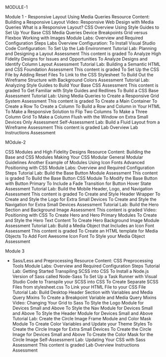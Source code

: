
MODULE-1






Module 1 - Responsive Layout Using Media Queries
     Resource Content: Building a Responsive Layout
Video: Responsive Web Design with Media Queries
What is a Responsive Layout?
CSS Overview
Using Style Guides to Set Up Your Base CSS
Media Queries
Device Breakpoints
Grid versus Flexbox
Working with Images
    Module Labs: Overview and Required Configuration Steps
Labs Overview
Configuration: To Install Visual Studio Code
Configuration: To Set Up the Lab Environment
    Tutorial Lab: Planning and Designing a Layout
Assessment  This content is graded
To Analyze High Fidelity Designs for Issues and Opportunities
To Analyze Designs and Identify Column Layout
Assessment
    Tutorial Lab: Building a Semantic HTML and CSS Foundation
Assessment  This content is graded
To Set Up the CSS File by Adding Reset Files
To Link to the CSS Stylesheet
To Build Out the Wireframe Structure with Background Colors
Assessment
    Tutorial Lab: Analyzing Style Guides to Build Your Base CSS
Assessment  This content is graded
To Get Familiar with Style Guides and Redlines
To Build a CSS Base
Assessment
     Tutorial Lab: Using Media Queries to Create a Responsive Grid System
Assessment  This content is graded
To Create a Main Container
To Create a Row
To Create a Column
To Build a Row and Column in Your HTML
To Make a Responsive Solution to Flip Two Columns
To Make a Three Column Grid
To Make a Column Flush with the Window on Extra Small Devices Only
Assessment
    Self-Assessment Lab: Build a Fluid Layout from a Wireframe
Assessment  This content is graded
Lab Overview
Lab Instructions
Assessment


MOdule-2



 CSS Modules and High Fidelity Designs
 Resource Content: Building the Base and CSS Modules
Making Your CSS Modular
General Modular Guidelines
Another Example of Modules Using Icon Fonts
Advanced Positioning with CSS
 Module Labs: Overview and Required Configuration Steps
  Tutorial Lab: Build the Base Button Module
Assessment  This content is graded
To Build the Base Button CSS Module
To Modify the Base Button with Button Primary
To Include a Fade Transition for Button Hover State
Assessment
 Tutorial Lab: Build the Mobile Header, Logo, and Navigation
Assessment  This content is graded
To Create and Style Header Wrapper
To Create and Style the Logo for Extra Small Devices
To Create and Style the Navigation for Extra Small Devices
Assessment
 Tutorial Lab: Build the Hero Section and Background Image
Assessment  This content is graded
Video: Positioning with CSS
To Create Hero and Hero Primary Modules
To Create and Style the Hero Text Content
To Create Hero Background Image Module
Assessment
 Tutorial Lab: Build a Media Object that Includes an Icon Font
Assessment  This content is graded
To Create an HTML template for Media Objects
To Add Font Awesome Icon Font
To Style your Media Object
Assessment




Module 3 



- Sass/Less and Preprocessing
 Resource Content: CSS Preprocessing Tools
  Module Labs: Overview and Required Configuration Steps
  Tutorial Lab: Getting Started Transpiling SCSS into CSS
To Install a Node.js Version of Sass called Node-Sass
To Set Up a Task Runner with Visual Studio Code to Transpile your SCSS into CSS
To Create Separate SCSS Files from stylesheet.css
To Link your HTML File to your CSS File
 Tutorial Lab: Build Desktop Header Section with Variables and Media Query Mixins
To Create a Breakpoint Variable and Media Query Mixins
Video: Changing Your Grid to Sass
To Style the Logo Module for Devices Small and Above
To Style the Nav Module for Devices Small and Above
To Style the Header Module for Devices Small and Above
 Tutorial Lab: Create the Circle Image Frame Module and Color Mask Module
To Create Color Variables and Update your Theme Styles
To Create the Circle Image for Extra Small Devices
To Create the Circle Image for Devices Small and Above
To Create the Color Mask for the Circle Image
 Self-Assessment Lab: Updating Your CSS with Sass
Assessment  This content is graded
Lab Overview
Instructions
Assessment
 

